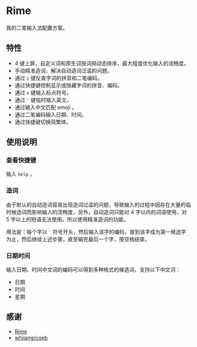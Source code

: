 # Rime
我的二笔输入法配置方案。

## 特性

- 4 键上屏，自定义词和原生词按词频动态排序，最大程度优化输入的流畅度。
- 手动精准造词，解决自动造词泛滥的问题。
- 通过 `i` 键反查字词的拼音和二笔编码。
- 通过快捷键控制显示或隐藏字词的拼音、编码。
- 通过 `v` 键输入标点符号。
- 通过 `'` 键临时输入英文。
- 通过输入中文匹配 emoji 。
- 通过二笔编码输入日期、时间。
- 通过快捷键切换简繁体。

## 使用说明

### 查看快捷键

输入 `help` 。

### 造词

由于默认的自动造词容易出现造词过滥的问题，导致输入的过程中因存在大量的临时候选词而影响输入的流畅度，另外，自动造词只能对 4 字以内的词语使用，对 5 字以上的短语无法使用。所以使用精准造词的功能。

用法是：每个字以 `` ` `` 符号开头，然后输入该字的编码，直到该字成为第一候选字为止，然后继续上述步骤，直至输完最后一个字，按空格结束。

### 日期时间

输入日期、时间中文词的编码可以得到多种格式的候选词，支持以下中文词：

- 日期
- 时间
- 星期

## 感谢

- [Rime](https://rime.im/)
- [whjiang/cqeb](https://github.com/whjiang/cqeb)
